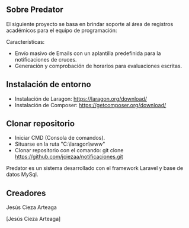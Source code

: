 ## Sobre Predator

El siguiente proyecto se basa en brindar soporte al área de registros académicos para el equipo de programación:

Características:

- Envío masivo de Emails con un aplantilla predefinida para la notificaciones de cruces.
- Generación y comprobación de horarios para evaluaciones escritas.

## Instalación de entorno

- Instalación de Laragon: https://laragon.org/download/
- Instalación de Composer: https://getcomposer.org/download/

## Clonar repositorio

- Iniciar CMD (Consola de comandos).
- Situarse en la ruta "C:\laragon\www"
- Clonar repositorio con el comando: git clone https://github.com/jciezaa/notificaciones.git

Predator es un sistema desarrollado con el framework Laravel y base de datos MySql.
  

## Creadores

Jesús Cieza Arteaga

[Jesús Cieza Arteaga]
